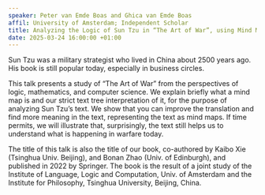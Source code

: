 ```yaml
---
speaker: Peter van Emde Boas and Ghica van Emde Boas
affil: University of Amsterdam; Independent Scholar
title: Analyzing the Logic of Sun Tzu in “The Art of War”, using Mind Maps
date: 2025-03-24 16:00:00 +01:00
---
```


Sun Tzu was a military strategist who lived in China about 2500 years ago.
His book is still popular today, especially in business circles.

This talk presents a study of “The Art of War” from the perspectives of logic, mathematics, and computer science.
We explain briefly what a mind map is and our strict text tree interpretation of it, for the purpose of analyzing Sun Tzu’s text.
We show that you can improve the translation and find more meaning in the text, representing the text as mind maps.
If time permits, we will illustrate that, surprisingly, the text still helps us to understand what is happening in warfare today.

The title of this talk is also the title of our book, co-authored by Kaibo Xie (Tsinghua Univ. Beijing), and Bonan Zhao (Univ. of Edinburgh), and published in 2022 by Springer.
The book is the result of a joint study of the Institute of Language, Logic and Computation, Univ. of Amsterdam and the Institute for Philosophy, Tsinghua University, Beijing, China.
